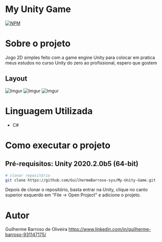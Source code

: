 
# My Unity Game
[![NPM](https://img.shields.io/npm/l/react)](https://github.com/GuilhermeBarroso-sys/My-Unity-Game/blob/main/LICENSE) 

# Sobre o projeto

Jogo 2D simples feito com a game engine Unity para colocar em pratica meus estudos no curso Unity do zero ao profissional, espero que gostem
## Layout


![Imgur](https://imgur.com/JNOVDoN.png)
![Imgur](https://imgur.com/ahwPWfB.png)
![Imgur](https://imgur.com/5VuH9Xa.png)


# Linguagem Utilizada
- C#



# Como executar o projeto


## Pré-requisitos: Unity 2020.2.0b5 (64-bit)
```bash
# clonar repositório
git clone https://github.com/GuilhermeBarroso-sys/My-Unity-Game.git
```
Depois de clonar o repositório, basta entrar na Unity, clique no canto superior esquerdo em "File -> Open Project" e adicione o projeto.

  
# Autor

Guilherme Barroso de Oliveira
https://www.linkedin.com/in/guilherme-barroso-931147175/

 
